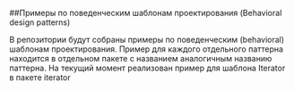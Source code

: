 ##Примеры по поведенческим шаблонам проектирования (Behavioral design patterns)

В репозитории будут собраны примеры по поведенческим (behavioral)
шаблонам проектирования.
Пример для каждого отдельного паттерна находится в отдельном пакете с
названием аналогичным названию паттерна.
На текущий момент реализован пример для шаблона Iterator в пакете iterator 